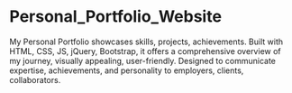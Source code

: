 # Personal_Portfolio_Website
My Personal Portfolio showcases skills, projects, achievements. Built with HTML, CSS, JS, jQuery, Bootstrap, it offers a comprehensive overview of my journey, visually appealing, user-friendly. Designed to communicate expertise, achievements, and personality to employers, clients, collaborators.
